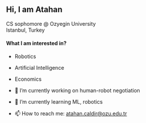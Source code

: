 ## Hi, I am Atahan

CS sophomore @ Ozyegin University<br>
Istanbul, Turkey

#### What I am interested in?
- Robotics
- Artificial Intelligence
- Economics

- 🔭 I’m currently working on human-robot negotiation
- :robot: I’m currently learning ML, robotics
- 📫 How to reach me: atahan.caldir@ozu.edu.tr
